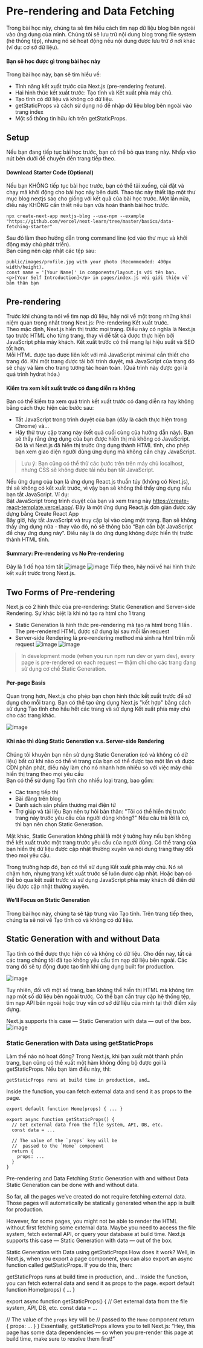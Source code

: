 # Pre-rendering and Data Fetching

Trong bài học này, chúng ta sẽ tìm hiểu cách tìm nạp dữ liệu blog bên ngoài vào ứng dụng của mình. Chúng tôi sẽ lưu trữ nội dung blog trong file system (hệ thống tệp), nhưng nó sẽ hoạt động nếu nội dung được lưu trữ ở nơi khác (ví dụ: cơ sở dữ liệu).
#### Bạn sẽ học được gì trong bài học này
Trong bài học này, bạn sẽ tìm hiểu về: 
- Tính năng kết xuất trước của Next.js (pre-rendering feature).
- Hai hình thức kết xuất trước: Tạo tĩnh và Kết xuất phía máy chủ. 
- Tạo tĩnh có dữ liệu và không có dữ liệu.
- getStaticProps và cách sử dụng nó để nhập dữ liệu blog bên ngoài vào trang index
- Một số thông tin hữu ích trên getStaticProps.



## Setup
Nếu bạn đang tiếp tục bài học trước, bạn có thể bỏ qua trang này. Nhấp vào nút bên dưới để chuyển đến trang tiếp theo.
#### Download Starter Code (Optional)
Nếu bạn KHÔNG tiếp tục bài học trước, bạn có thể tải xuống, cài đặt và chạy mã khởi động cho bài học này bên dưới. Thao tác này thiết lập một thư mục blog nextjs sao cho giống với kết quả của bài học trước.
Một lần nữa, điều này KHÔNG cần thiết nếu bạn vừa hoàn thành bài học trước.
```
npx create-next-app nextjs-blog --use-npm --example "https://github.com/vercel/next-learn/tree/master/basics/data-fetching-starter"
```
Sau đó làm theo hướng dẫn trong command line (cd vào thư mục và khởi động máy chủ phát triển).  
Bạn cũng nên cập nhật các tệp sau:  
```
public/images/profile.jpg with your photo (Recommended: 400px width/height).  
const name = '[Your Name]' in components/layout.js với tên bạn.  
<p>[Your Self Introduction]</p> in pages/index.js với giới thiệu về bản thân bạn
```
## Pre-rendering
Trước khi chúng ta nói về tìm nạp dữ liệu, hãy nói về một trong những khái niệm quan trọng nhất trong Next.js: Pre-rendering Kết xuất trước.   
Theo mặc định, Next.js hiển thị trước mọi trang. Điều này có nghĩa là Next.js tạo trước HTML cho từng trang, thay vì để tất cả được thực hiện bởi JavaScript phía máy khách. Kết xuất trước có thể mang lại hiệu suất và SEO tốt hơn.  
Mỗi HTML được tạo được liên kết với mã JavaScript minimal cần thiết cho trang đó. Khi một trang được tải bởi trình duyệt, mã JavaScript của trang đó sẽ chạy và làm cho trang tương tác hoàn toàn. (Quá trình này được gọi là quá trình hydrat hóa.)  
#### Kiểm tra xem kết xuất trước có đang diễn ra không
Bạn có thể kiểm tra xem quá trình kết xuất trước có đang diễn ra hay không bằng cách thực hiện các bước sau:   
- Tắt JavaScript trong trình duyệt của bạn (đây là cách thực hiện trong Chrome) và… 
- Hãy thử truy cập trang này (kết quả cuối cùng của hướng dẫn này).
Bạn sẽ thấy rằng ứng dụng của bạn được hiển thị mà không có JavaScript. Đó là vì Next.js đã hiển thị trước ứng dụng thành HTML tĩnh, cho phép bạn xem giao diện người dùng ứng dụng mà không cần chạy JavaScript.
> Lưu ý: Bạn cũng có thể thử các bước trên trên máy chủ localhost, nhưng CSS sẽ không được tải nếu bạn tắt JavaScript.


Nếu ứng dụng của bạn là ứng dụng React.js thuần túy (không có Next.js), thì sẽ không có kết xuất trước, vì vậy bạn sẽ không thể thấy ứng dụng nếu bạn tắt JavaScript. Ví dụ:  
Bật JavaScript trong trình duyệt của bạn và xem trang này https://create-react-template.vercel.app/. Đây là một ứng dụng React.js đơn giản được xây dựng bằng Create React App  
Bây giờ, hãy tắt JavaScript và truy cập lại vào cùng một trang. Bạn sẽ không thấy ứng dụng nữa - thay vào đó, nó sẽ thông báo “Bạn cần bật JavaScript để chạy ứng dụng này”. Điều này là do ứng dụng không được hiển thị trước thành HTML tĩnh.

#### Summary: Pre-rendering vs No Pre-rendering
Đây là 1 đồ họa tóm tắt
![image](https://user-images.githubusercontent.com/6966136/179656119-32e4fc84-53bc-45e6-9c31-1fab61b80e1f.png)
![image](https://user-images.githubusercontent.com/6966136/179656142-0e23a234-1e91-47d8-bc8f-dfd03ade65ef.png)
Tiếp theo, hãy nói về hai hình thức kết xuất trước trong Next.js.
## Two Forms of Pre-rendering
Next.js có 2 hình thức của pre-rendering: Static Generation and Server-side Rendering. Sự khác biệt là khi nó tạo ra html cho 1 trang 
- Static Generation là hình thức pre-rendering mà tạo ra html trong 1 lần . The pre-rendered HTML được sử dụng lại sau mỗi lần request
- Server-side Rendering là pre-rendering method mà sinh ra html trên mỗi request
![image](https://user-images.githubusercontent.com/6966136/179657236-eee52822-7131-4ca8-9c55-999800dab589.png)
![image](https://user-images.githubusercontent.com/6966136/179657256-4bb216bb-6762-4ff3-aeb8-0d2f79e5e556.png)
> In development mode (when you run npm run dev or yarn dev), every page is pre-rendered on each request — thậm chí cho các trang đang sử dụng cơ chế Static Generation.

#### Per-page Basis
Quan trọng hơn, Next.js cho phép bạn chọn hình thức kết xuất trước để sử dụng cho mỗi trang. Bạn có thể tạo ứng dụng Next.js "kết hợp" bằng cách sử dụng Tạo tĩnh cho hầu hết các trang và sử dụng Kết xuất phía máy chủ cho các trang khác.

![image](https://user-images.githubusercontent.com/6966136/179657698-9513d152-c2f7-4522-843e-a8a73afc6a64.png)
#### Khi nào thì dùng Static Generation v.s. Server-side Rendering
Chúng tôi khuyên bạn nên sử dụng Static Generation (có và không có dữ liệu) bất cứ khi nào có thể vì trang của bạn có thể được tạo một lần và được CDN phân phát, điều này làm cho nó nhanh hơn nhiều so với việc máy chủ hiển thị trang theo mọi yêu cầu  
Bạn có thể sử dụng Tạo tĩnh cho nhiều loại trang, bao gồm: 
- Các trang tiếp thị 
- Bài đăng trên blog 
- Danh sách sản phẩm thương mại điện tử 
- Trợ giúp và tài liệu
Bạn nên tự hỏi bản thân: "Tôi có thể hiển thị trước trang này trước yêu cầu của người dùng không?" Nếu câu trả lời là có, thì bạn nên chọn Static Generation.  

Mặt khác, Static Generation không phải là một ý tưởng hay nếu bạn không thể kết xuất trước một trang trước yêu cầu của người dùng. Có thể trang của bạn hiển thị dữ liệu được cập nhật thường xuyên và nội dung trang thay đổi theo mọi yêu cầu.  

Trong trường hợp đó, bạn có thể sử dụng Kết xuất phía máy chủ. Nó sẽ chậm hơn, nhưng trang kết xuất trước sẽ luôn được cập nhật. Hoặc bạn có thể bỏ qua kết xuất trước và sử dụng JavaScript phía máy khách để điền dữ liệu được cập nhật thường xuyên.

#### We’ll Focus on Static Generation
Trong bài học này, chúng ta sẽ tập trung vào Tạo tĩnh. Trên trang tiếp theo, chúng ta sẽ nói về Tạo tĩnh có và không có dữ liệu.

## Static Generation with and without Data
Tạo tĩnh có thể được thực hiện có và không có dữ liệu.
Cho đến nay, tất cả các trang chúng tôi đã tạo không yêu cầu tìm nạp dữ liệu bên ngoài. Các trang đó sẽ tự động được tạo tĩnh khi ứng dụng built for production.

![image](https://user-images.githubusercontent.com/6966136/179660140-f2c99fb1-60c6-44cc-875c-33e658d92501.png)

Tuy nhiên, đối với một số trang, bạn không thể hiển thị HTML mà không tìm nạp một số dữ liệu bên ngoài trước. Có thể bạn cần truy cập hệ thống tệp, tìm nạp API bên ngoài hoặc truy vấn cơ sở dữ liệu của mình tại thời điểm xây dựng.

 Next.js supports this case — Static Generation with data — out of the box.
 ![image](https://user-images.githubusercontent.com/6966136/179660324-3c44879a-c1f1-4f40-92b4-8a30196b2606.png)
### Static Generation with Data using getStaticProps
Làm thế nào nó hoạt động? Trong Next.js, khi bạn xuất một thành phần trang, bạn cũng có thể xuất một hàm không đồng bộ được gọi là getStaticProps. Nếu bạn làm điều này, thì:
```
getStaticProps runs at build time in production, and…
```
Inside the function, you can fetch external data and send it as props to the page.
```
export default function Home(props) { ... }

export async function getStaticProps() {
  // Get external data from the file system, API, DB, etc.
  const data = ...

  // The value of the `props` key will be
  //  passed to the `Home` component
  return {
    props: ...
  }
}
```

Pre-rendering and Data Fetching
Static Generation with and without Data
Static Generation can be done with and without data.

So far, all the pages we’ve created do not require fetching external data. Those pages will automatically be statically generated when the app is built for production.


However, for some pages, you might not be able to render the HTML without first fetching some external data. Maybe you need to access the file system, fetch external API, or query your database at build time. Next.js supports this case — Static Generation with data — out of the box.


Static Generation with Data using getStaticProps
How does it work? Well, in Next.js, when you export a page component, you can also export an async function called getStaticProps. If you do this, then:

getStaticProps runs at build time in production, and…
Inside the function, you can fetch external data and send it as props to the page.
export default function Home(props) { ... }

export async function getStaticProps() {
  // Get external data from the file system, API, DB, etc.
  const data = ...

  // The value of the `props` key will be
  //  passed to the `Home` component
  return {
    props: ...
  }
}
Essentially, getStaticProps allows you to tell Next.js: “Hey, this page has some data dependencies — so when you pre-render this page at build time, make sure to resolve them first!”





